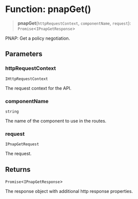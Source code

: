 # Function: pnapGet()

> **pnapGet**(`httpRequestContext`, `componentName`, `request`): `Promise`\<`IPnapGetResponse`\>

PNAP: Get a policy negotiation.

## Parameters

### httpRequestContext

`IHttpRequestContext`

The request context for the API.

### componentName

`string`

The name of the component to use in the routes.

### request

`IPnapGetRequest`

The request.

## Returns

`Promise`\<`IPnapGetResponse`\>

The response object with additional http response properties.
